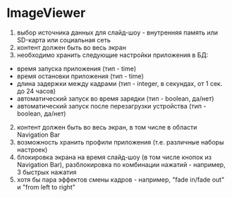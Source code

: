 ImageViewer
===========
1) выбор источника данных для слайд-шоу - внутренняя память или SD-карта или социальная сеть 
2) контент должен быть во весь экран 
3) необходимо хранить следующие настройки приложения в БД:
- время запуска приложения (тип - time)
- время остановки приложения (тип - time)
- длина задержки между кадрами (тип - integer, в секундах, от 1 сек. до 24 часов)
 - автоматический запуск во время зарядки (тип - boolean, да/нет)
- автоматический запуск после перезагрузки устройства (тип - boolean, да/нет)
2) контент должен быть во весь экран, в том числе в области Navigation Bar
3) возможность хранить профили приложения (т.е. различные наборы настроек)
4) блокировка экрана на время слайд-шоу (в том числе кнопок из Navigation Bar), разблокировка по комбинации нажатий - например, 3 быстрых нажатия
5) хотя бы пара эффектов смены кадров - например, "fade in/fade out" и "from left to right"
